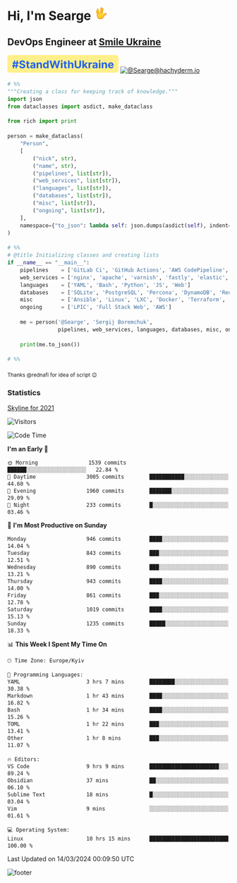# Hi, I'm Searge <img src="images/vulcan.webp" style="display: inline-block; margin: 0; height: 2rem" alt="Vulcan salute" />

## DevOps Engineer at [Smile Ukraine](https://smile-ukraine.com/en)

[![Stand With Ukraine](https://raw.githubusercontent.com/vshymanskyy/StandWithUkraine/main/badges/StandWithUkraine.svg)](https://stand-with-ukraine.pp.ua)
<a rel="me" href="https://hachyderm.io/@Searge">![@Searge@hachyderm.io](https://img.shields.io/badge/-@Searge-%232B90D9?logo=mastodon&logoColor=white)</a>

```python
# %%
"""Creating a class for keeping track of knowledge."""
import json
from dataclasses import asdict, make_dataclass

from rich import print

person = make_dataclass(
    "Person",
    [
        ("nick", str),
        ("name", str),
        ("pipelines", list[str]),
        ("web_services", list[str]),
        ("languages", list[str]),
        ("databases", list[str]),
        ("misc", list[str]),
        ("ongoing", list[str]),
    ],
    namespace={"to_json": lambda self: json.dumps(asdict(self), indent=4)},
)

# %%
# @title Initializing classes and creating lists
if __name__ == "__main__":
    pipelines    = ['GitLab Ci', 'GitHub Actions', 'AWS CodePipeline', 'Jenkins']
    web_services = ['nginx', 'apache', 'varnish', 'fastly', 'elastic', 'solr']
    languages    = ['YAML', 'Bash', 'Python', 'JS', 'Web']
    databases    = ['SQLite', 'PostgreSQL', 'Percona', 'DynamoDB', 'Redis']
    misc         = ['Ansible', 'Linux', 'LXC', 'Docker', 'Terraform', 'AWS']
    ongoing      = ['LPIC', 'Full Stack Web', 'AWS']

    me = person('@Searge', 'Sergij Boremchuk',
                pipelines, web_services, languages, databases, misc, ongoing)

    print(me.to_json())

# %%

```

<sub>Thanks @rednafi for idea of script :wink:</sub>

### Statistics

[Skyline for 2021](https://skyline.github.com/Searge/2021)

![Visitors](https://komarev.com/ghpvc/?username=searge&label=Profile%20views&color=0e75b6&style=flat) 
<!--START_SECTION:waka-->
![Code Time](http://img.shields.io/badge/Code%20Time-2%2C437%20hrs%2018%20mins-blue)

**I'm an Early 🐤** 

```text
🌞 Morning                1539 commits        ██████░░░░░░░░░░░░░░░░░░░   22.84 % 
🌆 Daytime                3005 commits        ███████████░░░░░░░░░░░░░░   44.60 % 
🌃 Evening                1960 commits        ███████░░░░░░░░░░░░░░░░░░   29.09 % 
🌙 Night                  233 commits         █░░░░░░░░░░░░░░░░░░░░░░░░   03.46 % 
```
📅 **I'm Most Productive on Sunday** 

```text
Monday                   946 commits         ████░░░░░░░░░░░░░░░░░░░░░   14.04 % 
Tuesday                  843 commits         ███░░░░░░░░░░░░░░░░░░░░░░   12.51 % 
Wednesday                890 commits         ███░░░░░░░░░░░░░░░░░░░░░░   13.21 % 
Thursday                 943 commits         ████░░░░░░░░░░░░░░░░░░░░░   14.00 % 
Friday                   861 commits         ███░░░░░░░░░░░░░░░░░░░░░░   12.78 % 
Saturday                 1019 commits        ████░░░░░░░░░░░░░░░░░░░░░   15.13 % 
Sunday                   1235 commits        █████░░░░░░░░░░░░░░░░░░░░   18.33 % 
```


📊 **This Week I Spent My Time On** 

```text
🕑︎ Time Zone: Europe/Kyiv

💬 Programming Languages: 
YAML                     3 hrs 7 mins        ████████░░░░░░░░░░░░░░░░░   30.38 % 
Markdown                 1 hr 43 mins        ████░░░░░░░░░░░░░░░░░░░░░   16.82 % 
Bash                     1 hr 34 mins        ████░░░░░░░░░░░░░░░░░░░░░   15.26 % 
TOML                     1 hr 22 mins        ███░░░░░░░░░░░░░░░░░░░░░░   13.41 % 
Other                    1 hr 8 mins         ███░░░░░░░░░░░░░░░░░░░░░░   11.07 % 

🔥 Editors: 
VS Code                  9 hrs 9 mins        ██████████████████████░░░   89.24 % 
Obsidian                 37 mins             ██░░░░░░░░░░░░░░░░░░░░░░░   06.10 % 
Sublime Text             18 mins             █░░░░░░░░░░░░░░░░░░░░░░░░   03.04 % 
Vim                      9 mins              ░░░░░░░░░░░░░░░░░░░░░░░░░   01.61 % 

💻 Operating System: 
Linux                    10 hrs 15 mins      █████████████████████████   100.00 % 
```


 Last Updated on 14/03/2024 00:09:50 UTC
<!--END_SECTION:waka-->

![footer](https://capsule-render.vercel.app/api?type=waving&color=gradient&customColorList=14,21&height=82&section=footer)
